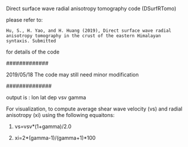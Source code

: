 Direct surface wave radial anisotropy tomography code (DSurfRTomo)

please refer to:

	Hu, S., H. Yao, and H. Huang (2019), Direct surface wave radial 
	anisotropy tomography in the crust of the eastern Himalayan 
	syntaxis. Submitted

for details of the code

#############

2019/05/18
The code may still need minor modification  

##############

output is 
	: lon lat dep vsv gamma

For visualization,
to compute average shear wave velocity (vs) and radial anisotropy (xi)
using the following equaitons:

1.	vs=vsv*(1+gamma)/2.0

2.	xi=2*(gamma-1)/(gamma+1)*100
